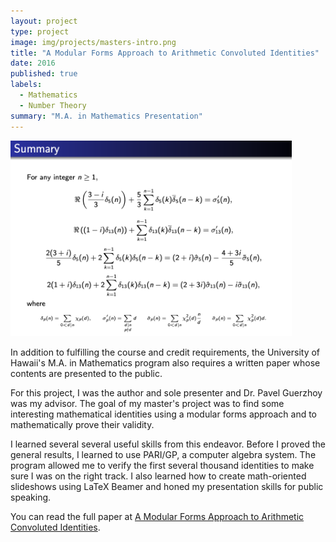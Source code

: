 ```yaml
---
layout: project
type: project
image: img/projects/masters-intro.png
title: "A Modular Forms Approach to Arithmetic Convoluted Identities"
date: 2016
published: true
labels:
  - Mathematics
  - Number Theory
summary: "M.A. in Mathematics Presentation"
---
```


<div class="text-center p-4">
  <img width="450px" src="../img/projects/modforms.png" class="img-thumbnail" >
</div>

In addition to fulfilling the course and credit requirements, the University of Hawaii's M.A. in Mathematics program also requires a written paper whose contents are presented to the public. 

For this project, I was the author and sole presenter and Dr. Pavel Guerzhoy was my advisor. The goal of my master's project was to find some interesting mathematical identities using a modular forms approach and to mathematically prove their validity. 

I learned several several useful skills from this endeavor. Before I proved the general results, I learned to use PARI/GP, a computer algebra system. The program allowed me to verify the first several thousand identities to make sure I was on the right track. I also learned how to create math-oriented slideshows using LaTeX Beamer and honed my presentation skills for public speaking.

You can read the full paper at [A Modular Forms Approach to Arithmetic Convoluted Identities](https://github.com/mendechris/mendechris.github.io/blob/b989735e8b4d4bd945fb9f72b9504221f0fdc9a5/projects/Modular%20Forms%20Approach%20to%20Arithmetic%20Identities.pdf).
